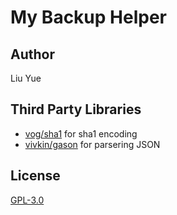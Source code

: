 # My Backup Helper


## Author

Liu Yue

## Third Party Libraries

- [vog/sha1](https://github.com/vog/sha1) for sha1 encoding
- [vivkin/gason](https://github.com/vivkin/gason) for parsering JSON

## License

[GPL-3.0](LICENSE)
